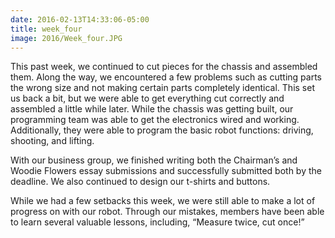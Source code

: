 ```yaml
---
date: 2016-02-13T14:33:06-05:00
title: week_four
image: 2016/Week_four.JPG
---
```


This past week, we continued to cut pieces for the chassis and assembled them. Along the way, we encountered a few problems such as cutting parts the wrong size and not making certain parts completely identical. This set us back a bit, but we were able to get everything cut correctly and assembled a little while later. While the chassis was getting built, our programming team was able to get the electronics wired and working. Additionally, they were able to program the basic robot functions: driving, shooting, and lifting. 

With our business group, we finished writing both the Chairman’s and Woodie Flowers essay submissions and successfully submitted both by the deadline. We also continued to design our t-shirts and buttons. 

While we had a few setbacks this week, we were still able to make a lot of progress on with our robot. Through our mistakes, members have been able to learn several valuable lessons, including, “Measure twice, cut once!”
